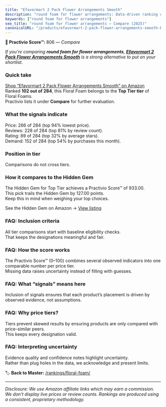 ```yaml
---
title: "Efavormart 2 Pack Flower Arrangements Smooth"
description: "round foam for flower arrangements: Data-driven ranking using the Practivio Score™. Positioned by quality, value, demand, findability, momentum."
keywords: ["round foam for flower arrangements"]
seo_title: "round foam for flower arrangements — Compare (2025)"
canonicalURL: "/products/efavormart-2-pack-flower-arrangements-smooth-B0F1ZJQHN3/"
---
```


**🛒 Practivio Score™:** 806 — _Compare_


*If you're comparing **round foam for flower arrangements**, **[Efavormart 2 Pack Flower Arrangements Smooth](https://www.amazon.com/dp/B0F1ZJQHN3?tag=practivio-20)** is a strong alternative to put on your shortlist.*
### Quick take
[Shop “Efavormart 2 Pack Flower Arrangements Smooth” on Amazon](https://www.amazon.com/dp/B0F1ZJQHN3?tag=practivio-20)
Ranked **102 out of 284**, this Floral Foam belongs to the **Top Tier tier** of Floral Foams.  
Practivio lists it under **Compare** for further evaluation.

### What the signals indicate
Price: 266 of 284 (top 94% lowest price).  
Reviews: 228 of 284 (top 81% by review count).  
Rating: 89 of 284 (top 32% by average stars).  
Demand: 152 of 284 (top 54% by purchases this month).

### Position in tier
Comparisons do not cross tiers.

### How it compares to the Hidden Gem
The Hidden Gem for Top Tier achieves a Practivio Score™ of 933.00.  
This pick trails the Hidden Gem by 127.00 points.  
Keep this in mind when weighing your top choices.  

See the Hidden Gem on Amazon → [View listing](https://www.amazon.com/dp/B07BPRHWL5?tag=practivio-20)

### FAQ: Inclusion criteria
All tier comparisons start with baseline eligibility checks.  
That keeps the designations meaningful and fair.

### FAQ: How the score works
The Practivio Score™ (0–100) combines several observed indicators into one comparable number per price tier.  
Missing data raises uncertainty instead of filling with guesses.

### FAQ: What “signals” means here
Inclusion of signals ensures that each product’s placement is driven by observed evidence, not assumptions.

### FAQ: Why price tiers?
Tiers prevent skewed results by ensuring products are only compared with price-similar peers.  
This keeps every designation valid.

### FAQ: Interpreting uncertainty
Evidence quality and confidence notes highlight uncertainty.  
Rather than plug holes in the data, we acknowledge and present limits.

<!-- Missing template for Compare/CompareWithinPriceClass -->


🏷️ **Back to Master:** [/rankings/floral-foam/](/rankings/floral-foam/)

---
_Disclosure: We use Amazon affiliate links which may earn a commission. We don’t display live prices or review counts. Rankings are produced using a consistent, proprietary methodology._

